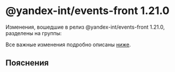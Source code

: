 # @yandex-int/events-front 1.21.0

<!-- ЧЕЛОВЕЧЕСКОЕ ВСТУПЛЕНИЕ -->

Изменения, вошедшие в релиз @yandex-int/events-front 1.21.0, разделены на группы:

Все важные изменения подробно описаны [ниже](#Пояснения).

## Пояснения

